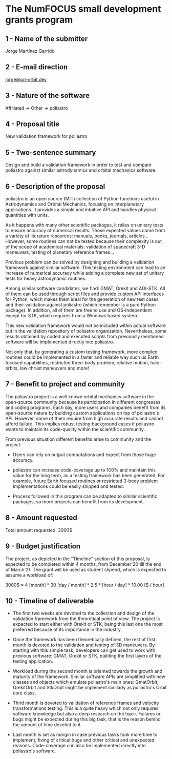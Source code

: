 The NumFOCUS small development grants program
=============================================

1 - Name of the submitter
---------------------

Jorge Martínez Garrido


2 - E-mail direction
--------------------

jorge@on-orbit.dev


3 - Nature of the software
--------------------------

Affiliated -> Other -> poliastro


4 - Proposal title
------------------

New validation framework for poliastro


5 - Two-sentence summary
------------------------

Design and build a validation framework in order to test and compare poliastro
against similar astrodynamics and orbital mechanics software.


6 - Description of the proposal
-------------------------------

poliastro is an open source (MIT) collection of Python functions useful in
Astrodynamics and Orbital Mechanics, focusing on interplanetary applications. It
provides a simple and intuitive API and handles physical quantities with units.

As it happens with many other scientific packages, it relies on unitary tests to
ensure accuracy of numerical results. Those expected values come from a variety
of literature resources: manuals, books, journals, articles... However, some
routines can not be tested because their complexity is out of the scope of
academical materials: validation of spacecraft 3-D maneuvers, testing of
planetary reference frames...

Previous problem can be solved by designing and building a validation framework
against similar software. This testing environment can lead to an increase
of numerical accuracy while adding a complete new set of unitary tests for heavy
astrodynamic routines.
 
Among similar software candidates, we find: GMAT, Orekit and AGI-STK. All of
them can be used through script files and provide custom API interfaces for
Python, which makes them ideal for the generation of new test cases and their
validation against poliastro (which remember is a pure Python package). In
addition, all of them are free to use and OS-independent except for STK, which
requires from a Windows based system.

This new validation framework would not be included within actual software but
in the validation repository of poliastro organization. Nevertheless, some
results obtained by coded and executed scripts from previously mentioned
software will be implemented directly into poliastro.

Not only that, by generating a custom testing framework, more complex routines
could be implemented in a faster and reliable way such us Earth focused
capabilities, restricted three-body problem, relative motion, halo-orbits,
low-thrust maneuvers and more!


7 - Benefit to project and community
-------------------------------------

The poliastro project is a well known orbital mechanics software in the
open-source community because its participation in different congresses and coding
programs. Each day, more users and companies benefit from its open-source
nature by building custom applications on top of poliastro's API. However, some
of them require from high accurate results and cannot afford failure. This
implies robust testing background cases if poliastro wants to maintain its
code-quality within the scientific community.

From previous situation different benefits arise to community and the project:

* Users can rely on output computations and expect from those huge accuracy.

* poliastro can increase code-coverage up to 100% and maintain this value for
  the long term, as a testing framework has been generated. For example, future
  Earth focused routines or restricted 3-body problem implementations could be
  easily shipped and tested. 

* Process followed in this program can be adapted to similar scientific
  packages, so more projects can benefit from its development.


8 - Amount requested
--------------------

Total amount requested: 3000$


9 - Budget justification
------------------------

The project, as depicted in the "Timeline" section of this proposal, is expected
to be completed within 4 months, from December'20 till the end of March'21.  The
grant will be used as student stipend, which is expected to assume a workload
of:

3000$ = 4 [month] * 30 [day / month] *  2.5 * [hour / day] * 10.00 [$ / hour] 


10 - Timeline of deliverable
-----------------------------

* The first two weeks are devoted to the collection and design of the validation
  framework from the theoretical point of view. The project is expected to start
  either with Orekit or STK, being this last one the most preferred because of
  its importance in the industry.

* Once the framework has been theoretically defined, the rest of first month is
  devoted to the validation and testing of 3D maneuvers. By starting with this
  simple task, developers can get used to work with previous software: GMAT,
  Orekit or STK, building the first layers of the testing application.

* Workload during the second month is oriented towards the growth and maturity
  of the framework. Similar software APIs are simplified with new classes and
  objects which emulate poliastro's main ones: GmatOrbit, OrekitOrbit and
  StkOrbit might be implement similarly as poliastro's Orbit core class. 

* Third month is devoted to validation of reference frames and velocity
  transformations testing. This is a quite heavy which not only requires
  software knowledge but also a deep research on the topic. Failures or bugs might
  be expected during this big task, that is the reason behind the amount of time
  devoted to it.

* Last month is set as margin in case previous tasks took more time to
  implement, fixing of critical bugs and other critical and unexpected reasons.
  Code-coverage can also be implemented directly into poliastro's software.

